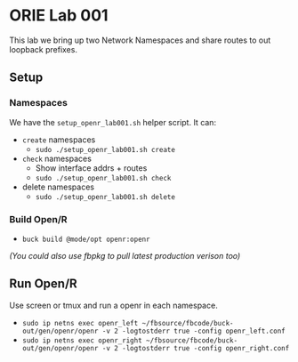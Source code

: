 # ORIE Lab 001

This lab we bring up two Network Namespaces and share routes to out loopback
prefixes.

## Setup

### Namespaces

We have the `setup_openr_lab001.sh` helper script. It can:

- `create` namespaces
  - `sudo ./setup_openr_lab001.sh create`
- `check` namespaces
  - Show interface addrs + routes
  - `sudo ./setup_openr_lab001.sh check`
- delete namespaces
  - `sudo ./setup_openr_lab001.sh delete`

### Build Open/R

- `buck build @mode/opt openr:openr`

_(You could also use fbpkg to pull latest production verison too)_

## Run Open/R

Use screen or tmux and run a openr in each namespace.

- `sudo ip netns exec openr_left ~/fbsource/fbcode/buck-out/gen/openr/openr -v 2 -logtostderr true -config openr_left.conf`
- `sudo ip netns exec openr_right ~/fbsource/fbcode/buck-out/gen/openr/openr -v 2 -logtostderr true -config openr_right.conf`
